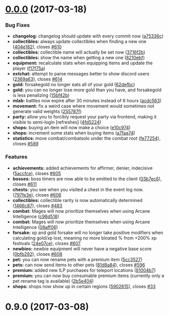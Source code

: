 <a name="0.0.0"></a>
# [0.0.0](https://github.com/IdleLands/IdleLands/compare/0.9.0...v0.0.0) (2017-03-18)


### Bug Fixes

* **changelog:** changelog should update with every commit now ([a75336c](https://github.com/IdleLands/IdleLands/commit/a75336c))
* **collectibles:** always update collectibles when finding a new one ([404e182](https://github.com/IdleLands/IdleLands/commit/404e182)), closes [#610](https://github.com/IdleLands/IdleLands/issues/610)
* **collectibles:** collectible name will actually be set now ([3716f2b](https://github.com/IdleLands/IdleLands/commit/3716f2b))
* **collectibles:** show the name when getting a new one ([8210ebf](https://github.com/IdleLands/IdleLands/commit/8210ebf))
* **equipment:** recalculate stats when equipping items and update the player ([f17f75a](https://github.com/IdleLands/IdleLands/commit/f17f75a))
* **extchat:** attempt to parse messages better to show discord users ([2369a63](https://github.com/IdleLands/IdleLands/commit/2369a63)), closes [#614](https://github.com/IdleLands/IdleLands/issues/614)
* **gold:** forsakegold no longer eats all of your gold ([62defbc](https://github.com/IdleLands/IdleLands/commit/62defbc))
* **gold:** you can no longer lose more gold than you have, and forsakegold is less penalizing ([15bf42b](https://github.com/IdleLands/IdleLands/commit/15bf42b))
* **mlab:** battles now expire after 30 minutes instead of 6 hours ([acdc563](https://github.com/IdleLands/IdleLands/commit/acdc563))
* **movement:** fix a weird case where movement would sometimes not generate valid weights ([255787f](https://github.com/IdleLands/IdleLands/commit/255787f))
* **party:** allow you to forcibly request your party via frontend, making it visible to semi-login [refreshes] ([4fd5224](https://github.com/IdleLands/IdleLands/commit/4fd5224))
* **shops:** buying an item will now make a choice ([e10c974](https://github.com/IdleLands/IdleLands/commit/e10c974))
* **shops:** increment some stats when buying items ([a7faa74](https://github.com/IdleLands/IdleLands/commit/a7faa74))
* **statistics:** move combat/combatsolo under the combat root ([fe77254](https://github.com/IdleLands/IdleLands/commit/fe77254)), closes [#589](https://github.com/IdleLands/IdleLands/issues/589)


### Features

* **achievements:** added achievements for affirmer, denier, indecisive ([5accfce](https://github.com/IdleLands/IdleLands/commit/5accfce)), closes [#605](https://github.com/IdleLands/IdleLands/issues/605)
* **bosses:** boss timers are now able to be emitted to the client ([03b7ec6](https://github.com/IdleLands/IdleLands/commit/03b7ec6)), closes [#611](https://github.com/IdleLands/IdleLands/issues/611)
* **chests:** you see when you visited a chest in the event log now. ([797fe3e](https://github.com/IdleLands/IdleLands/commit/797fe3e)), closes [#606](https://github.com/IdleLands/IdleLands/issues/606)
* **collectibles:** collectible rarity is now automatically determined ([1466c87](https://github.com/IdleLands/IdleLands/commit/1466c87)), closes [#483](https://github.com/IdleLands/IdleLands/issues/483)
* **combat:** Mages will now prioritize themselves when using Arcane Intelligence ([c98d518](https://github.com/IdleLands/IdleLands/commit/c98d518))
* **combat:** Mages will now prioritize themselves when using Arcane Intelligence ([08aff06](https://github.com/IdleLands/IdleLands/commit/08aff06))
* **forsake:** xp and gold forsake will no longer take positive modifiers when calculating gold/xp lost, meaning no more bloated % from +200% xp festivals ([24e07ce](https://github.com/IdleLands/IdleLands/commit/24e07ce)), closes [#607](https://github.com/IdleLands/IdleLands/issues/607)
* **newbies:** newbie equipment will never have a negative base score ([0bfb292](https://github.com/IdleLands/IdleLands/commit/0bfb292)), closes [#608](https://github.com/IdleLands/IdleLands/issues/608)
* **pet:** you can now rename pets with a premium item ([5cc3527](https://github.com/IdleLands/IdleLands/commit/5cc3527))
* **pets:** can now send items to other pets ([81d8a84](https://github.com/IdleLands/IdleLands/commit/81d8a84)), closes [#596](https://github.com/IdleLands/IdleLands/issues/596)
* **premium:** added new ILP purchases for teleport locations ([81004b7](https://github.com/IdleLands/IdleLands/commit/81004b7))
* **premium:** you can now buy consumable premium items (currently only a pet rename tag is available) ([2b5e404](https://github.com/IdleLands/IdleLands/commit/2b5e404))
* **shops:** shops now show up in certain regions ([5902615](https://github.com/IdleLands/IdleLands/commit/5902615)), closes [#33](https://github.com/IdleLands/IdleLands/issues/33)



<a name="0.9.0"></a>
# 0.9.0 (2017-03-08)



